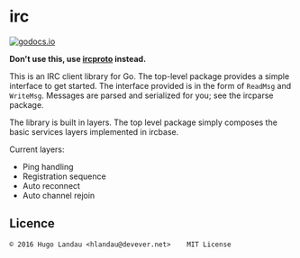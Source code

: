 # irc

[![godocs.io](https://godocs.io/github.com/hlandau/irc?status.svg)](https://godocs.io/github.com/hlandau/irc)

**Don't use this, use [ircproto](https://github.com/hlandau/ircproto) instead.**

This is an IRC client library for Go. The top-level package provides a simple
interface to get started. The interface provided is in the form of `ReadMsg`
and `WriteMsg`. Messages are parsed and serialized for you; see the ircparse
package.

The library is built in layers. The top level package simply composes the basic
services layers implemented in ircbase.

Current layers:

  - Ping handling
  - Registration sequence
  - Auto reconnect
  - Auto channel rejoin

## Licence

    © 2016 Hugo Landau <hlandau@devever.net>    MIT License

